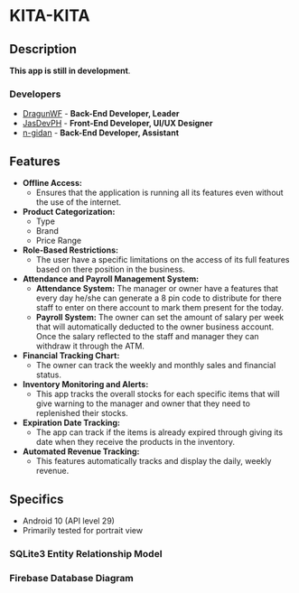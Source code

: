# KITA-KITA

## Description

**This app is still in development**.

### Developers

- [DragunWF](https://github.com/DragunWF) - **Back-End Developer, Leader**
- [JasDevPH](https://github.com/JasDevPH) - **Front-End Developer, UI/UX Designer**
- [n-gidan](https://github.com/n-ginan) - **Back-End Developer, Assistant**

## Features

- **Offline Access:**
  - Ensures that the application is running all its features even without the use of the internet.
- **Product Categorization:**
  - Type
  - Brand
  - Price Range
- **Role-Based Restrictions:**
  - The user have a specific limitations on the access of its full features based on there position in the business.
- **Attendance and Payroll Management System:**
  - **Attendance System:** The manager or owner have a features that every day he/she can generate a 8 pin code to distribute for there staff to enter on there account to mark them present for the today.
  - **Payroll System:** The owner can set the amount of salary per week that will automatically deducted to the owner business account. Once the salary reflected to the staff and manager they can withdraw it through the ATM.
- **Financial Tracking Chart:**
  - The owner can track the weekly and monthly sales and financial status.
- **Inventory Monitoring and Alerts:**
  - This app tracks the overall stocks for each specific items that will give warning to the manager and owner that they need to replenished their stocks.
- **Expiration Date Tracking:**
  - The app can track if the items is already expired through giving its date when they receive the products in the inventory.
- **Automated Revenue Tracking:**
  - This features automatically tracks and display the daily, weekly revenue.

## Specifics

- Android 10 (API level 29)
- Primarily tested for portrait view

### SQLite3 Entity Relationship Model

### Firebase Database Diagram
